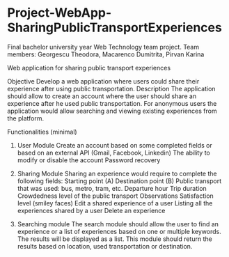 # Project-WebApp-SharingPublicTransportExperiences
Final bachelor university year Web Technology team project. Team members: Georgescu Theodora, Macarenco Dumitrita, Pirvan Karina


Web application for sharing public transport experiences

Objective
Develop a web application where users could share their experience after using public transportation.
Description
The application should allow to create an account where the user should share an experience after he used public transportation. For anonymous users the application would allow searching and viewing existing experiences from the platform.

Functionalities (minimal)
1. User Module
Create an account based on some completed fields or based on an external API (Gmail, Facebook, Linkedin)
The ability to modify or disable the account
Password recovery

2. Sharing Module
Sharing an experience would require to complete the following fields:
Starting point (A)
Destination point (B)
Public transport that was used: bus, metro, tram, etc.
Departure hour
Trip duration
Crowdedness level of the public transport
Observations
Satisfaction level (smiley faces)
Edit a shared experience of a user
Listing all the experiences shared by a user
Delete an experience

3. Searching module
The search module should allow the user to find an experience or a list of experiences based on one or multiple keywords. The results will be displayed as a list.
This module should return the results based on location, used transportation or destination.
